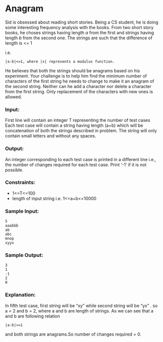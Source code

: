 Anagram
=======

Sid is obsessed about reading short stories. Being a CS student, he is doing some interesting frequency analysis with the books. From two short story books, he choses strings having length *a* from the first and strings having length *b* from the second one. The strings are such that the difference of length is <= 1

i.e.

    |a-b|<=1, where |x| represents a modulus function.

He believes that both the strings should be anagrams based on his experiment. Your challenge is to help him find the minimum number of characters of the first string he needs to change to make it an anagram of the second string. Neither can he add a character nor delete a character from the first string. Only replacement of the characters with new ones is allowed.

### Input:

First line will contain an integer T representing the number of test cases Each test case will contain a string having length (a+b) which will be concatenation of both the strings described in problem. The string will only contain small letters and without any spaces.

### Output:

An integer corresponding to each test case is printed in a different line i.e., the number of changes required for each test case. Print ‘-1’ if it is not possible.

### Constraints:

* 1<=T<=100
* length of input string i.e. 1<=a+b<=10000

### Sample Input:

    5
    aaabbb
    ab
    abc
    mnop
    xyyx

### Sample Output:

    3
    1
    -1
    2
    0

### Explanation:

In fifth test case, first string will be “xy” while second string will be “yx” . so a = 2 and b = 2, where a and b are length of strings. As we can see that a and b are following relation

    |a-b|<=1

and both strings are anagrams.So number of changes required = 0.
